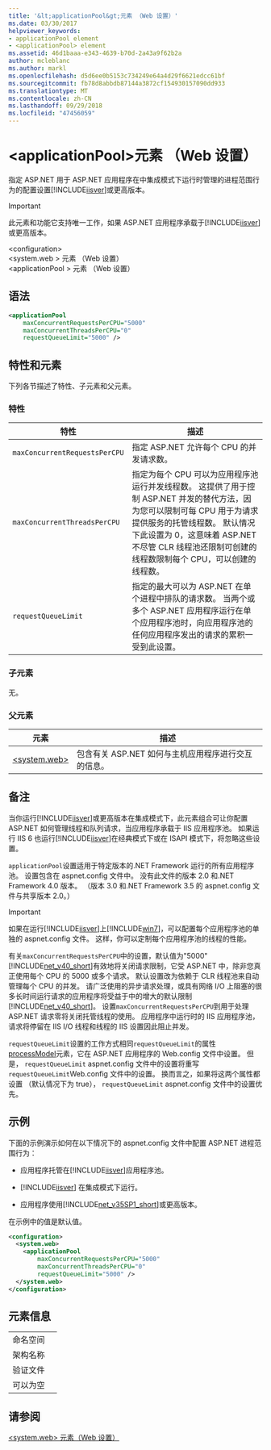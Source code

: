 ```yaml
---
title: '&lt;applicationPool&gt;元素 （Web 设置）'
ms.date: 03/30/2017
helpviewer_keywords:
- applicationPool element
- <applicationPool> element
ms.assetid: 46d1baaa-e343-4639-b70d-2a43a9f62b2a
author: mcleblanc
ms.author: markl
ms.openlocfilehash: d5d6ee0b5153c734249e64a4d29f6621edcc61bf
ms.sourcegitcommit: fb78d8abbdb87144a3872cf154930157090dd933
ms.translationtype: MT
ms.contentlocale: zh-CN
ms.lasthandoff: 09/29/2018
ms.locfileid: "47456059"
---
```

# <a name="ltapplicationpoolgt-element-web-settings"></a>&lt;applicationPool&gt;元素 （Web 设置）
指定 ASP.NET 用于 ASP.NET 应用程序在中集成模式下运行时管理的进程范围行为的配置设置[!INCLUDE[iisver](../../../../../includes/iisver-md.md)]或更高版本。  
  
> [!IMPORTANT]
>  此元素和功能它支持唯一工作，如果 ASP.NET 应用程序承载于[!INCLUDE[iisver](../../../../../includes/iisver-md.md)]或更高版本。  
  
 \<configuration>  
\<system.web > 元素 （Web 设置）  
\<applicationPool > 元素 （Web 设置）  
  
## <a name="syntax"></a>语法  
  
```xml  
<applicationPool   
    maxConcurrentRequestsPerCPU="5000"   
    maxConcurrentThreadsPerCPU="0"   
    requestQueueLimit="5000" />  
```  
  
## <a name="attributes-and-elements"></a>特性和元素  
 下列各节描述了特性、子元素和父元素。  
  
### <a name="attributes"></a>特性  
  
|特性|描述|  
|---------------|-----------------|  
|`maxConcurrentRequestsPerCPU`|指定 ASP.NET 允许每个 CPU 的并发请求数。|  
|`maxConcurrentThreadsPerCPU`|指定为每个 CPU 可以为应用程序池运行并发线程数。 这提供了用于控制 ASP.NET 并发的替代方法，因为您可以限制可每 CPU 用于为请求提供服务的托管线程数。 默认情况下此设置为 0，这意味着 ASP.NET 不尽管 CLR 线程池还限制可创建的线程数限制每个 CPU，可以创建的线程数。|  
|`requestQueueLimit`|指定的最大可以为 ASP.NET 在单个进程中排队的请求数。 当两个或多个 ASP.NET 应用程序运行在单个应用程序池时，向应用程序池的任何应用程序发出的请求的累积一受到此设置。|  
  
### <a name="child-elements"></a>子元素  
 无。  
  
### <a name="parent-elements"></a>父元素  
  
|元素|描述|  
|-------------|-----------------|  
|[\<system.web>](../../../../../docs/framework/configure-apps/file-schema/web/system-web-element-web-settings.md)|包含有关 ASP.NET 如何与主机应用程序进行交互的信息。|  
  
## <a name="remarks"></a>备注  
 当你运行[!INCLUDE[iisver](../../../../../includes/iisver-md.md)]或更高版本在集成模式下，此元素组合可让你配置 ASP.NET 如何管理线程和队列请求，当应用程序承载于 IIS 应用程序池。 如果运行 IIS 6 也运行[!INCLUDE[iisver](../../../../../includes/iisver-md.md)]在经典模式下或在 ISAPI 模式下，将忽略这些设置。  
  
 `applicationPool`设置适用于特定版本的.NET Framework 运行的所有应用程序池。 设置包含在 aspnet.config 文件中。 没有此文件的版本 2.0 和.NET Framework 4.0 版本。 （版本 3.0 和.NET Framework 3.5 的 aspnet.config 文件与共享版本 2.0。）  
  
> [!IMPORTANT]
>  如果在运行[!INCLUDE[iisver](../../../../../includes/iisver-md.md)]上[!INCLUDE[win7](../../../../../includes/win7-md.md)]，可以配置每个应用程序池的单独的 aspnet.config 文件。 这样，你可以定制每个应用程序池的线程的性能。  
  
 有关`maxConcurrentRequestsPerCPU`中的设置，默认值为"5000"[!INCLUDE[net_v40_short](../../../../../includes/net-v40-short-md.md)]有效地将关闭请求限制，它受 ASP.NET 中，除非您真正使用每个 CPU 的 5000 或多个请求。 默认设置改为依赖于 CLR 线程池来自动管理每个 CPU 的并发。 请广泛使用的异步请求处理，或具有网络 I/O 上阻塞的很多长时间运行请求的应用程序将受益于中的增大的默认限制[!INCLUDE[net_v40_short](../../../../../includes/net-v40-short-md.md)]。 设置`maxConcurrentRequestsPerCPU`到用于处理 ASP.NET 请求零将关闭托管线程的使用。 应用程序中运行时的 IIS 应用程序池，请求将停留在 IIS I/O 线程和线程的 IIS 设置因此阻止并发。  
  
 `requestQueueLimit`设置的工作方式相同`requestQueueLimit`的属性[processModel](https://msdn.microsoft.com/library/4b8fe20e-74c8-4566-b72c-ce5f83c8e32d)元素，它在 ASP.NET 应用程序的 Web.config 文件中设置。 但是， `requestQueueLimit` aspnet.config 文件中的设置将重写`requestQueueLimit`Web.config 文件中的设置。 换而言之，如果将这两个属性都设置 （默认情况下为 true）， `requestQueueLimit` aspnet.config 文件中的设置优先。  
  
## <a name="example"></a>示例  
 下面的示例演示如何在以下情况下的 aspnet.config 文件中配置 ASP.NET 进程范围行为：  
  
-   应用程序托管在[!INCLUDE[iisver](../../../../../includes/iisver-md.md)]应用程序池。  
  
-   [!INCLUDE[iisver](../../../../../includes/iisver-md.md)] 在集成模式下运行。  
  
-   应用程序使用[!INCLUDE[net_v35SP1_short](../../../../../includes/net-v35sp1-short-md.md)]或更高版本。  
  
 在示例中的值是默认值。  
  
```xml  
<configuration>  
  <system.web>  
    <applicationPool   
        maxConcurrentRequestsPerCPU="5000"  
        maxConcurrentThreadsPerCPU="0"   
        requestQueueLimit="5000" />  
  </system.web>  
</configuration>  
```  
  
## <a name="element-information"></a>元素信息  
  
|||  
|-|-|  
|命名空间||  
|架构名称||  
|验证文件||  
|可以为空||  
  
## <a name="see-also"></a>请参阅  
 [\<system.web> 元素（Web 设置）](../../../../../docs/framework/configure-apps/file-schema/web/system-web-element-web-settings.md)
